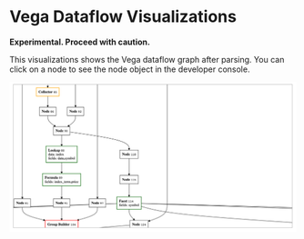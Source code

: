 # Vega Dataflow Visualizations

**Experimental. Proceed with caution.**

This visualizations shows the Vega dataflow graph after parsing. You can click on a node to see the node object in the developer console.

![screenshot](https://raw.githubusercontent.com/vega/dataflow-vis/gh-pages/screenshot.png "Screenshot")
